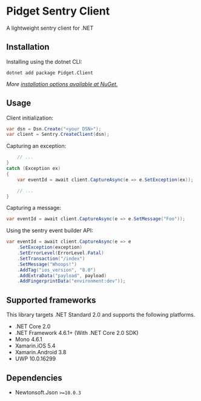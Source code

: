 # Pidget Sentry Client

A lightweight sentry client for .NET

## Installation

Installing using the dotnet CLI:
```
dotnet add package Pidget.Client
``` 

*More [installation options available at NuGet.](https://www.nuget.org/packages/Pidget.Client/)*

## Usage

Client initialization:

```csharp
var dsn = Dsn.Create("<your DSN>");
var client = Sentry.CreateClient(dsn);
```

Capturing an exception:

```csharp
    // ...
}
catch (Exception ex)
{
    var eventId = await client.CaptureAsync(e => e.SetException(ex));

    // ...
}
```

Capturing a message:

```csharp
var eventId = await client.CaptureAsync(e => e.SetMessage("Foo"));
```

Using the sentry event builder API:

```csharp
var eventId = await client.CaptureAsync(e => e
    .SetException(exception)
    .SetErrorLevel(ErrorLevel.Fatal)
    .SetTransaction("/index")
    .SetMessage("Whoops!")
    .AddTag("ios_version", "8.0")
    .AddExtraData("payload", payload)
    .AddFingerprintData("environment:dev"));
```

## Supported frameworks

This library targets .NET Standard 2.0 and supports the following platforms.

- .NET Core 2.0
- .NET Framework 4.6.1+ (With .NET Core 2.0 SDK)
- Mono 4.6.1
- Xamarin.iOS 5.4
- Xamarin.Android 3.8
- UWP 10.0.16299

## Dependencies

- Newtonsoft.Json `>=10.0.3`
